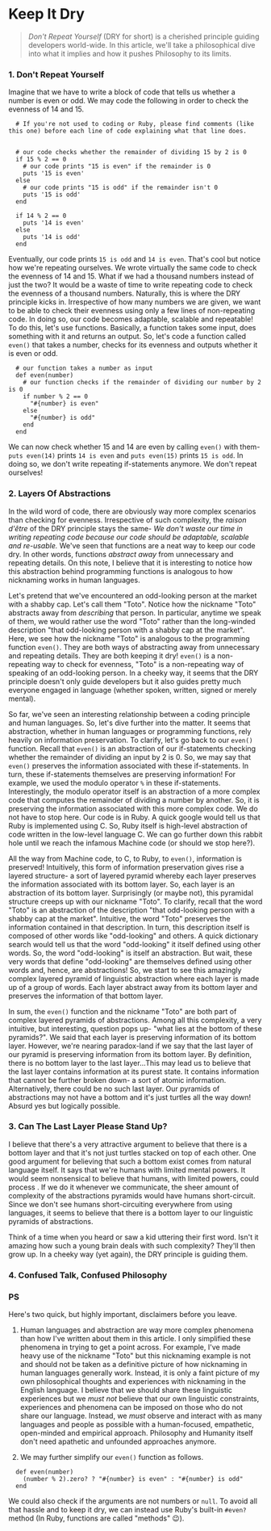 
# Keep It Dry

> *Don't Repeat Yourself* (DRY for short) is a cherished principle guiding developers world-wide. In this article, we'll take a philosophical dive into what it implies and how it pushes Philosophy to its limits.

### 1. Don't Repeat Yourself

  Imagine that we have to write a block of code that tells us whether a number is even or odd. We may code the following in order to check the evenness of 14 and 15.

```
  # If you're not used to coding or Ruby, please find comments (like this one) before each line of code explaining what that line does.


  # our code checks whether the remainder of dividing 15 by 2 is 0
  if 15 % 2 == 0
    # our code prints "15 is even" if the remainder is 0
    puts '15 is even'
  else
    # our code prints "15 is odd" if the remainder isn't 0
    puts '15 is odd'
  end

  if 14 % 2 == 0
    puts '14 is even'
  else
    puts '14 is odd'
  end
```

  Eventually, our code prints `15 is odd` and `14 is even`. That's cool but notice how we're repeating ourselves. We wrote virtually the same code to check the evenness of 14 and 15. What if we had a thousand numbers instead of just the two? It would be a waste of time to write repeating code to check the evenness of a thousand numbers. Naturally, this is where the DRY principle kicks in. Irrespective of how many numbers we are given, we want to be able to check their evenness using only a few lines of non-repeating code. In doing so, our code becomes adaptable, scalable and repeatable! To do this, let's use functions. Basically, a function takes some input, does something with it and returns an output. So, let's code a function called `even()` that takes a number, checks for its evenness and outputs whether it is even or odd.

```
  # our function takes a number as input
  def even(number)
    # our function checks if the remainder of dividing our number by 2 is 0
    if number % 2 == 0
      "#{number} is even"
    else
      "#{number} is odd"
    end
  end
```

  We can now check whether 15 and 14 are even by calling `even()` with them- `puts even(14)` prints `14 is even` and `puts even(15)` prints `15 is odd`. In doing so, we don't write repeating if-statements anymore. We don't repeat ourselves!

### 2. Layers Of Abstractions

  In the wild word of code, there are obviously way more complex scenarios than checking for evenness. Irrespective of such complexity, the *raison d'être* of the DRY principle stays the same- *We don't waste our time in writing repeating code because our code should be adaptable, scalable and re-usable.* We've seen that functions are a neat way to keep our code dry. In other words, functions *abstract away* from unnecessary and repeating details. On this note, I believe that it is interesting to notice how this abstraction behind programming functions is analogous to how nicknaming works in human languages.

  Let's pretend that we've encountered an odd-looking person at the market with a shabby cap. Let's call them "Toto". Notice how the nickname "Toto" abstracts away from *describing* that person. In particular, anytime we speak of them, we would rather use the word "Toto" rather than the long-winded description "that odd-looking person with a shabby cap at the market". Here, we see how the nickname "Toto" is analogous to the programming function `even()`. They are both ways of abstracting away from unnecessary and repeating details. They are both keeping it dry! `even()` is a non-repeating way to check for evenness, "Toto" is a non-repeating way of speaking of an odd-looking person. In a cheeky way, it seems that the DRY principle doesn't only guide developers but it also guides pretty much everyone engaged in language (whether spoken, written, signed or merely mental).

  So far, we've seen an interesting relationship between a coding principle and human languages. So, let's dive further into the matter. It seems that abstraction, whether in human languages or programming functions, rely heavily on information preservation. To clarify, let's go back to our `even()` function. Recall that `even()` is an abstraction of our if-statements checking whether the remainder of dividing an input by 2 is 0. So, we may say that `even()` preserves the information associated with these if-statements. In turn, these if-statements themselves are preserving information! For example, we used the modulo operator `%` in these if-statements. Interestingly, the modulo operator itself is an abstraction of a more complex code that computes the remainder of dividing a number by another. So, it is preserving the information associated with this more complex code. We do not have to stop here. Our code is in Ruby. A quick google would tell us that Ruby is implemented using C. So, Ruby itself is high-level abstraction of code written in the low-level language C. We can go further down this rabbit hole until we reach the infamous Machine code (or should we stop here?).

  All the way from Machine code, to C, to Ruby, to `even()`, information is preserved! Intuitively, this form of information preservation gives rise a layered structure- a sort of layered pyramid whereby each layer preserves the information associated with its bottom layer. So, each layer is an abstraction of its bottom layer. Surprisingly (or maybe not), this pyramidal structure creeps up with our nickname "Toto". To clarify, recall that the word "Toto" is an abstraction of the description "that odd-looking person with a shabby cap at the market". Intuitive, the word "Toto" preserves the information contained in that description. In turn, this description itself is composed of other words like "odd-looking" and others. A quick dictionary search would tell us that the word "odd-looking" it itself defined using other words. So, the word "odd-looking" is itself an abstraction. But wait, these very words that define "odd-looking" are themselves defined using other words and, hence, are abstractions! So, we start to see this amazingly complex layered pyramid of linguistic abstraction where each layer is made up of a group of words. Each layer abstract away from its bottom layer and preserves the information of that bottom layer.

  In sum, the `even()` function and the nickname "Toto" are both part of complex layered pyramids of abstractions. Among all this complexity, a very intuitive, but interesting, question pops up- "what lies at the bottom of these pyramids?". We said that each layer is preserving information of its bottom layer. However, we're nearing paradox-land if we say that the last layer of our pyramid is preserving information from its bottom layer. By definition, there is no bottom layer to the last layer...This may lead us to believe that the last layer contains information at its purest state. It contains information that cannot be further broken down- a sort of atomic information. Alternatively, there could be no such last layer. Our pyramids of abstractions may not have a bottom and it's just turtles all the way down! Absurd yes but logically possible.

### 3. Can The Last Layer Please Stand Up?

  I believe that there's a very attractive argument to believe that there is a bottom layer and that it's not just turtles stacked on top of each other. One good argument for believing that such a bottom exist comes from natural language itself. It says that we're humans with limited mental powers. It would seem nonsensical to believe that humans, with limited powers, could process . If we do it whenever we communicate, the sheer amount of complexity of the abstractions pyramids would have humans short-circuit. Since we don't see humans short-circuiting everywhere from using languages, it seems to believe that there is a bottom layer to our linguistic pyramids of abstractions.

  Think of a time when you heard or saw a kid uttering their first word. Isn't it amazing how such a young brain deals with such complexity? They'll then grow up. In a cheeky way (yet again), the DRY principle is guiding them.
### 4. Confused Talk, Confused Philosophy


### PS

  Here's two quick, but highly important, disclaimers before you leave.


  1. Human languages and abstraction are way more complex phenomena than how I've written about them in this article. I only simplified these phenomena in trying to get a point across. For example, I've made heavy use of the nickname "Toto" but this nicknaming example is not and should not be taken as a definitive picture of how nicknaming in human languages generally work. Instead, it is only a faint picture of my own philosophical thoughts and experiences with nicknaming in the English language. I believe that we should share these linguistic experiences but we *must not* believe that our own linguistic constraints, experiences and phenomena can be imposed on those who do not share our language. Instead, we *must* observe and interact with as many languages and people as possible with a human-focused, empathetic, open-minded and empirical approach. Philosophy and Humanity itself don't need apathetic and unfounded approaches anymore.


  2. We may further simplify our `even()` function as follows.
  ```
    def even(number)
      (number % 2).zero? ? "#{number} is even" : "#{number} is odd"
    end
  ```
  We could also check if the arguments are not numbers or `null`. To avoid all that hassle and to keep it dry, we can instead use Ruby's built-in `#even?` method (In Ruby, functions are called "methods" 😉).
